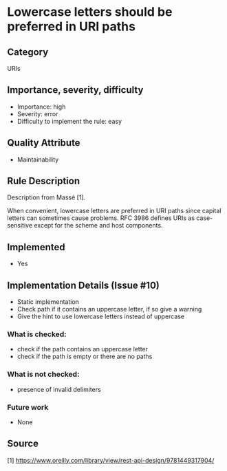 # Lowercase letters should be preferred in URI paths

## Category

URIs

## Importance, severity, difficulty

* Importance: high
* Severity: error
* Difficulty to implement the rule: easy

## Quality Attribute

* Maintainability

## Rule Description

Description from Massé [1].

When convenient, lowercase letters are preferred in URI paths since capital letters can
sometimes cause problems. RFC 3986 defines URIs as case-sensitive except for the
scheme and host components.

## Implemented

* Yes

## Implementation Details (Issue #10)

* Static implementation
* Check path if it contains an uppercase letter, if so give a warning
* Give the hint to use lowercase letters instead of uppercase

### What is checked:
* check if the path contains an uppercase letter
* check if the path is empty or there are no paths

### What is not checked:
* presence of invalid delimiters

### Future work

* None

## Source

[1] https://www.oreilly.com/library/view/rest-api-design/9781449317904/